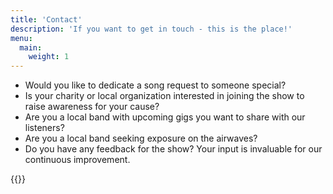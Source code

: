 ```yaml
---
title: 'Contact'
description: 'If you want to get in touch - this is the place!'
menu:
  main:
    weight: 1
---
```

- Would you like to dedicate a song request to someone special?
- Is your charity or local organization interested in joining the show to raise awareness for your cause?
- Are you a local band with upcoming gigs you want to share with our listeners?
- Are you a local band seeking exposure on the airwaves?
- Do you have any feedback for the show? Your input is invaluable for our continuous improvement.

{{<form-contact action="">}}
